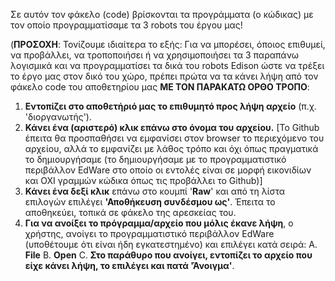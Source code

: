 Σε αυτόν τον φάκελο (code) βρίσκονται τα προγράμματα (ο κώδικας) με τον οποίο προγραμματίσαμε τα 3 robots του έργου μας!

(**ΠΡΟΣΟΧΗ**: Τονίζουμε ιδιαίτερα το εξής: Για να μπορέσει, όποιος επιθυμεί, να προβάλλει, να τροποποιήσει ή να χρησιμοποιήσει τα 3 παραπάνω λογισμικά και να προγραμματίσει τα δικά του robots Edison ώστε να τρέξει το έργο μας στον δικό του χώρο, πρέπει πρώτα να τα κάνει λήψη από τον φάκελο code του αποθετηρίου μας **ΜΕ ΤΟΝ ΠΑΡΑΚΑΤΩ ΟΡΘΟ ΤΡΟΠΟ**: 

1. **Εντοπίζει στο αποθετήριό μας το επιθυμητό προς λήψη αρχείο** (π.χ. 'διοργανωτής').
2. **Κάνει ένα (αριστερό) κλικ επάνω στο όνομα του αρχείου.** [Το Github έπειτα θα προσπαθήσει να εμφανίσει στον browser το περιεχόμενο του αρχείου, αλλά το εμφανίζει με λάθος τρόπο και όχι όπως πραγματικά το δημιουργήσαμε (το δημιουργήσαμε με το προγραμματιστικό περιβάλλον EdWare στο οποίο οι εντολές είναι σε μορφή εικονιδίων και ΟΧΙ γραμμών κώδικα όπως τις προβάλλει το Github)]
3. **Κάνει ένα δεξί κλικ** επάνω στο κουμπί '**Raw**'  και από τη λίστα επιλογών επιλέγει **'Αποθήκευση συνδέσμου ως'**.  Έπειτα το αποθηκεύει, τοπικά σε φάκελο της αρεσκείας του.
4. **Για να ανοίξει το πρόγραμμα/αρχείο που μόλις έκανε λήψη**, ο χρήστης, ανοίγει το προγραμματιστικό περιβάλλον EdWare (υποθέτουμε ότι είναι ήδη εγκατεστημένο) και επιλέγει κατά σειρά:
A. **File**
B. **Open**
C. **Στο παράθυρο που ανοίγει, εντοπίζει το αρχείο που είχε κάνει λήψη, το    επιλέγει και πατά 'Άνοιγμα'**.
